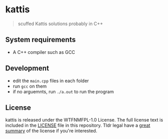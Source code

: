 # kattis

> scuffed Kattis solutions probably in C++ 

## System requirements

- A C++ compiler such as GCC

## Development

- edit the `main.cpp` files in each folder
- run `gcc` on them
- if no arguemnts, run `./a.out` to run the program

## License

kattis is released under the WTFNMFPL-1.0 License. The full license text is included in the [LICENSE](LICENSE) file in this repository. Tldr legal have a [great summary](https://tldrlegal.com/license/do-what-the-fuck-you-want-to-but-it's-not-my-fault-public-license-v1-(wtfnmfpl-1.0)) of the license if you're interested.